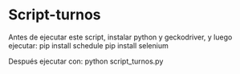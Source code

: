 # Script-turnos
Antes de ejecutar este script, instalar python y geckodriver, y luego ejecutar:
pip install schedule
pip install selenium

Después ejecutar con:
python script_turnos.py
